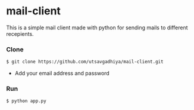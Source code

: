 # mail-client
This is a simple mail client made with python for sending mails to different recepients.

### Clone

```sh
$ git clone https://github.com/utsavgadhiya/mail-client.git
```

- Add your email address and password

### Run

```sh
$ python app.py
```
